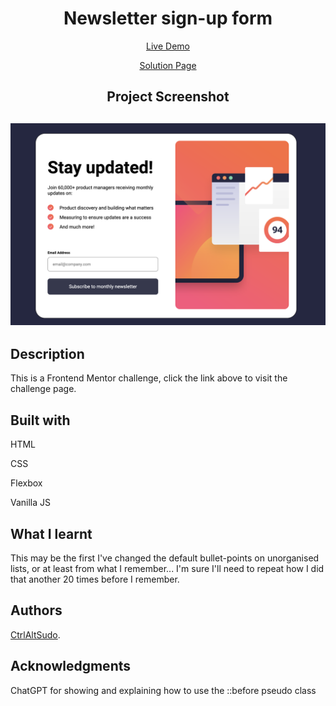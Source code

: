 <h1 align="center">Newsletter sign-up form</h1>
<p align="center"> <a align="center" href="https://ctrlaltsudo.github.io/Newsletter-sign-up-form-with-success-message/">Live Demo</a><p>
<p align="center"> <a align="center" href="https://www.frontendmentor.io/solutions/article-preview-component-OLaOjnScXX">Solution Page</a><p>
<h2 align="center">Project Screenshot<h2>
<p align="center">
  <img src="./images/screenshot.png" alt="project screen shot"></img>
</p>


## Description

This is a Frontend Mentor challenge, click the link above to visit the challenge page. 

## Built with 

<p>HTML<p>
<p>CSS<p>
<p>Flexbox<p>
<p>Vanilla JS<p>

## What I learnt 

This may be the first I've changed the default bullet-points on unorganised lists, or at least from what I remember... I'm sure I'll need to repeat how I did that another 20 times before I remember.


## Authors

<a href="https://github.com/CtrlAltSudo">CtrlAltSudo</a>.

## Acknowledgments 

ChatGPT for showing and explaining how to use the ::before pseudo class